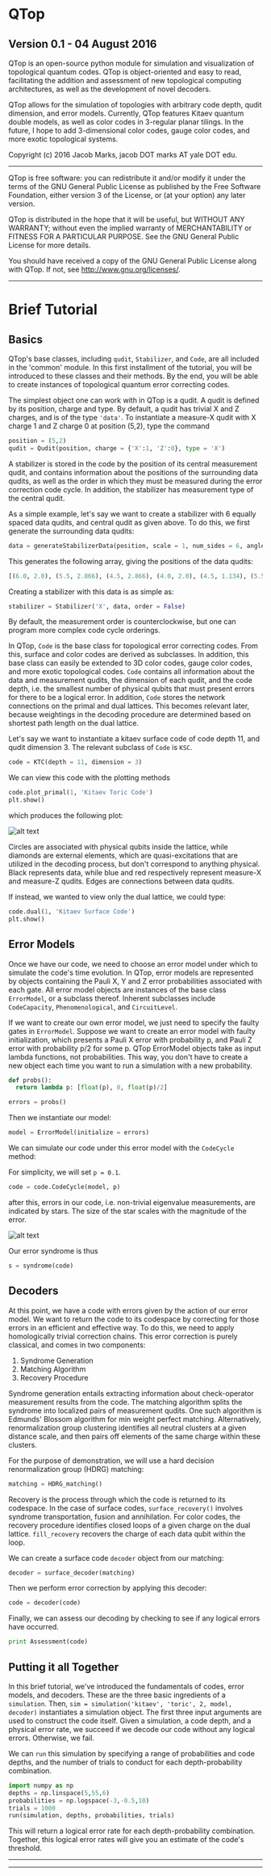 # QTop
## Version 0.1 - 04 August 2016

QTop is an open-source python module for simulation and visualization of 
topological quantum codes. QTop is object-oriented and easy to read,
facilitating the addition and assessment of new topological computing
architectures, as well as the development of novel decoders.

QTop allows for the simulation of topologies with arbitrary code depth,
qudit dimension, and error models. Currently, QTop features Kitaev quantum 
double models, as well as color codes in 3-regular planar tilings. In 
the future, I hope to add 3-dimensional color codes, gauge color codes, and 
more exotic topological systems.


Copyright (c) 2016 Jacob Marks, jacob DOT marks AT yale DOT edu.

---
QTop is free software: you can redistribute it and/or modify
it under the terms of the GNU General Public License as published by
the Free Software Foundation, either version 3 of the License, or
(at your option) any later version.

QTop is distributed in the hope that it will be useful,
but WITHOUT ANY WARRANTY; without even the implied warranty of
MERCHANTABILITY or FITNESS FOR A PARTICULAR PURPOSE.  See the
GNU General Public License for more details.

You should have received a copy of the GNU General Public License
along with QTop.  If not, see <http://www.gnu.org/licenses/>.

---

# Brief Tutorial

## Basics
QTop's base classes, including `qudit`, `Stabilizer`, and `Code`, are all included in the 'common' module. In this first installment of the tutorial, you will be introduced to these classes and their methods. By the end, you will be able to create instances of topological quantum error correcting codes.

The simplest object one can work with in QTop is a qudit. A qudit is defined by its position, charge and type. By default, a qudit has trivial X and Z charges, and is of the type `'data'`. To instantiate a measure-X qudit with X charge 1 and Z charge 0 at position (5,2), type the command

```python
position = (5,2)
qudit = Qudit(position, charge = {'X':1, 'Z':0}, type = 'X')
```

A stabilizer is stored in the code by the position of its central measurement qudit, and contains information about the positions of the surrounding data qudits, as well as the order in which they must be measured during the error correction code cycle. In addition, the stabilizer has measurement type of the central qudit. 

As a simple example, let's say we want to create a stabilizer with 6 equally spaced data qudits, and central qudit as given above. To do this, we first generate the surrounding data qudits:

```python
data = generateStabilizerData(position, scale = 1, num_sides = 6, angle = 0)
```

This generates the following array, giving the positions of the data qudits:

```python
[(6.0, 2.0), (5.5, 2.866), (4.5, 2.866), (4.0, 2.0), (4.5, 1.134), (5.5, 1.134)]
```

Creating a stabilizer with this data is as simple as:

```python
stabilizer = Stabilizer('X', data, order = False)
```

By default, the measurement order is counterclockwise, but one can program more complex code cycle orderings.

In QTop, `Code` is the base class for topological error correcting codes. From this, surface and color codes are derived as subclasses. In addition, this base class can easily be extended to 3D color codes, gauge color codes, and more exotic topological codes. `Code` contains all information about the data and measurement qudits, the dimension of each qudit, and the code depth, i.e. the smallest number of physical qubits that must present errors for there to be a logical error. In addition, `Code` stores the network connections on the primal and dual lattices. This becomes relevant later, because weightings in the decoding procedure are determined based on shortest path length on the dual lattice.

Let's say we want to instantiate a kitaev surface code of code depth 11, and qudit dimension 3. The relevant subclass of `Code` is `KSC`. 

```python
code = KTC(depth = 11, dimension = 3)
```

We can view this code with the plotting methods

```python
code.plot_primal(1, 'Kitaev Toric Code')
plt.show()
```

which produces the following plot:

![alt text](/visualizations/Kitaev_Surface_Code.png)

Circles are associated with physical qubits inside the lattice, while diamonds are external elements, which are quasi-excitations that are utilized in the decoding process, but don't correspond to anything physical. Black represents data, while blue and red respectively represent measure-X and measure-Z qudits. Edges are connections between data qudits.

If instead, we wanted to view only the dual lattice, we could type:

```python
code.dual(1, 'Kitaev Surface Code')
plt.show()
```

## Error Models

Once we have our code, we need to choose an error model under which to simulate the code's time evolution. In QTop, error models are represented by objects containing the Pauli X, Y and Z error probabilities associated with each gate. All error model objects are instances of the base class `ErrorModel`, or a subclass thereof. Inherent subclasses include `CodeCapacity`, `Phenomenological`, and `CircuitLevel`.

If we want to create our own error model, we just need to specify the faulty gates in `ErrorModel`. Suppose we want to create an error model with faulty initialization, which presents a Pauli X error with probability p, and Pauli Z error with probability p/2 for some p. 
QTop ErrorModel objects take as input lambda functions, not probabilities. This way, you don't have to create a new object each time you want to run a simulation with a new probability.

```python
def probs():
  return lambda p: [float(p), 0, float(p)/2]

errors = probs()
```




Then we instantiate our model:

```python
model = ErrorModel(initialize = errors)
```

We can simulate our code under this error model with the `CodeCycle` method:

For simplicity, we will set `p = 0.1`.


```python
code = code.CodeCycle(model, p)
```

after this, errors in our code, i.e. non-trivial eigenvalue measurements, are indicated by stars. The size of the star scales with the magnitude of the error.

![alt text](/visualizations/KSC_with_errors.png)

Our error syndrome is thus

```python
s = syndrome(code)
```

## Decoders

At this point, we have a code with errors given by the action of our error model. We want to return the code to its codespace by correcting for those errors in an efficient and effective way. To do this, we need to apply homologically trivial correction chains. This error correction is purely classical, and comes in two components:

1. Syndrome Generation
2. Matching Algorithm
3. Recovery Procedure

Syndrome generation entails extracting information about check-operator measurement results from the code. The matching algorithm splits the syndrome into localized pairs of measurement qudits. One such algorithm is Edmunds' Blossom algorithm for min weight perfect matching. Alternatively, renormalization group clustering identifies all neutral clusters at a given distance scale, and then pairs off elements of the same charge within these clusters.

For the purpose of demonstration, we will use a hard decision renormalization group (HDRG) matching:

```python
matching = HDRG_matching()
```

Recovery is the process through which the code is returned to its codespace. In the case of surface codes, `surface_recovery()` involves syndrome transportation, fusion and annihilation. For color codes, the recovery procedure identifies closed loops of a given charge on the dual lattice. `fill_recovery` recovers the charge of each data qubit within the loop. 

We can create a surface code `decoder` object from our matching:

```python
decoder = surface_decoder(matching)
```

Then we perform error correction by applying this decoder:

```python
code = decoder(code)
```

Finally, we can assess our decoding by checking to see if any logical errors have occurred. 

```python
print Assessment(code)
```

## Putting it all Together

In this brief tutorial, we've introduced the fundamentals of codes, error models, and decoders. These are the three basic ingredients of a `simulation`. Then, `sim = simulation('kitaev', 'toric', 2, model, decoder)` instantiates a simulation object. The first three input arguments are used to construct the code itself. Given a simulation, a code depth, and a physical error rate, we succeed if we decode our code without any logical errors. Otherwise, we fail.

We can `run` this simulation by specifying a range of probabilities and code depths, and the number of trials to conduct for each depth-probability combination.

```python
import numpy as np
depths = np.linspace(5,55,6)
probabilities = np.logspace(-3,-0.5,10)
trials = 1000
run(simulation, depths, probabilities, trials)
```
This will return a logical error rate for each depth-probability combination. Together, this logical error rates will give you an estimate of the code's threshold.


---









---

